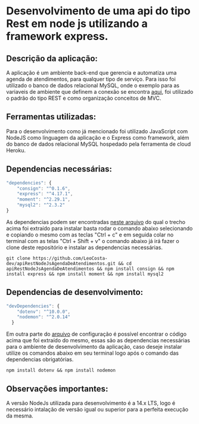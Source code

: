# Desenvolvimento de uma api do tipo Rest em node js utilizando a framework express.

## Descrição da aplicação:
A aplicação é um ambiente back-end que gerencia e automatiza uma agenda de atendimentos, para qualquer tipo de serviço. Para isso foi utilizado o banco de dados relacional MySQL, onde o exemplo para as variaveis de ambiente que definem a conexão se encontra <a href = 'https://github.com/LeoCosta-dev/apiRestNodeJsAgendaDeAtendimentos/blob/master/.env.exemplo'>aqui</a>, foi utilizado o padrão do tipo REST e como organização conceitos de MVC.

## Ferramentas utilizadas:
Para o desenvolvimento como já mencionado foi utilizado JavaScript com NodeJS como linguagem da aplicação e o Express como framework, além do banco de dados relacional MySQL hospedado pela ferramenta de cloud Heroku.

## Dependencias necessárias:
```js
"dependencies": {
    "consign": "^0.1.6",
    "express": "^4.17.1",
    "moment": "^2.29.1",
    "mysql2": "^2.3.2"
}
```
As dependencias podem ser encontradas <a href = 'https://github.com/LeoCosta-dev/apiRestNodeJsAgendaDeAtendimentos/blob/master/package.json'>neste arquivo</a> do qual o trecho acima foi extraído para instalar basta rodar o comando abaixo selecionando e copiando o mesmo com as teclas "Ctrl + c" e em seguida colar no terminal com as telas "Ctrl + Shift + v" o comando abaixo já irá fazer o clone deste repositório e instalar as dependencias necessárias.

```
git clone https://github.com/LeoCosta-dev/apiRestNodeJsAgendaDeAtendimentos.git && cd apiRestNodeJsAgendaDeAtendimentos && npm install consign && npm install express && npm install moment && npm install mysql2
```
## Dependencias de desenvolvimento:
```js
"devDependencies": {
    "dotenv": "^10.0.0",
    "nodemon": "^2.0.14"
  }
```
Em outra parte do <a href = 'https://github.com/LeoCosta-dev/apiRestNodeJsAgendaDeAtendimentos/blob/master/package.json'>arquivo</a> de configuração é possível encontrar o código acima que foi extraído do mesmo, essas são as dependencias necessárias para o ambiente de desenvolvimento da aplicação, caso deseje instalar utilize os comandos abaixo em seu terminal logo após o comando das dependencias obrigatórias.

```
npm install dotenv && npm install nodemon
```
## Observações importantes:

A versão NodeJs utilizada para desenvolvimento é a 14.x LTS, logo é necessário intalação de versão igual ou superior para a perfeita execução da mesma.
